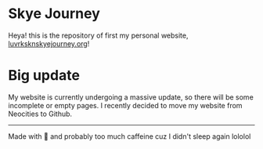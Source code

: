 # Skye Journey

Heya! this is the repository of first my personal website, <a href="https://luvrksknskyejourney.org/">luvrksknskyejourney.org</a>!

# Big update 
My website is currently undergoing a massive update, so there will be some incomplete or empty pages. I recently decided to move my website from Neocities to Github.

---

Made with 💖 and probably too much caffeine cuz I didn't sleep again lololol
